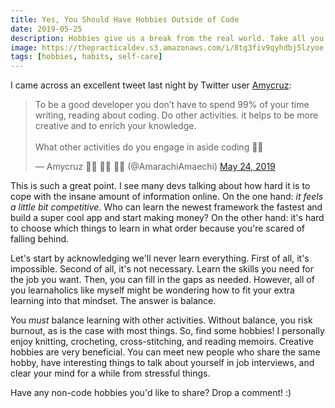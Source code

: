 ```yaml
---
title: Yes, You Should Have Hobbies Outside of Code
date: 2019-05-25
description: Hobbies give us a break from the real world. Take all you can get.
image: https://thepracticaldev.s3.amazonaws.com/i/8tg3fiv9qyhdbj5lzyoe.jpg
tags: [hobbies, habits, self-care]
---
```


I came across an excellent tweet last night by Twitter user [Amycruz](https://twitter.com/AmarachiAmaechi):

<blockquote class="twitter-tweet"><p lang="en" dir="ltr">To be a good developer you don’t have to spend 99% of your time writing, reading about coding. Do other activities. it helps to be more creative and to enrich your knowledge.<br><br>What other activities do you engage in aside coding 🤔🤔</p>&mdash; Amycruz 👩‍💻 👩‍💻 👩‍💻 (@AmarachiAmaechi) <a href="https://twitter.com/AmarachiAmaechi/status/1132018328988454912?ref_src=twsrc%5Etfw">May 24, 2019</a></blockquote> <script async src="https://platform.twitter.com/widgets.js" charset="utf-8"></script>

This is such a great point. I see many devs talking about how hard it is to cope with the insane amount of information online. On the one hand: _it feels a little bit competitive_. Who can learn the newest framework the fastest and build a super cool app and start making money? On the other hand: it's hard to choose which things to learn in what order because you're scared of falling behind.

Let's start by acknowledging we'll never learn everything. First of all, it's impossible. Second of all, it's not necessary. Learn the skills you need for the job you want. Then, you can fill in the gaps as needed. However, all of you learnaholics like myself might be wondering how to fit your extra learning into that mindset. The answer is balance.

You _must_ balance learning with other activities. Without balance, you risk burnout, as is the case with most things. So, find some hobbies! I personally enjoy knitting, crocheting, cross-stitching, and reading memoirs. Creative hobbies are very beneficial. You can meet new people who share the same hobby, have interesting things to talk about yourself in job interviews, and clear your mind for a while from stressful things.

Have any non-code hobbies you'd like to share? Drop a comment! :)
